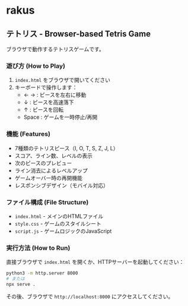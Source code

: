 # rakus

## テトリス - Browser-based Tetris Game

ブラウザで動作するテトリスゲームです。

### 遊び方 (How to Play)

1. `index.html` をブラウザで開いてください
2. キーボードで操作します：
   - ← → : ピースを左右に移動
   - ↓ : ピースを高速落下
   - ↑ : ピースを回転
   - Space : ゲームを一時停止/再開

### 機能 (Features)

- 7種類のテトリスピース（I, O, T, S, Z, J, L）
- スコア、ライン数、レベルの表示
- 次のピースのプレビュー
- ライン消去によるレベルアップ
- ゲームオーバー時の再開機能
- レスポンシブデザイン（モバイル対応）

### ファイル構成 (File Structure)

- `index.html` - メインのHTMLファイル
- `style.css` - ゲームのスタイルシート
- `script.js` - ゲームロジックのJavaScript

### 実行方法 (How to Run)

直接ブラウザで `index.html` を開くか、HTTPサーバーを起動してください：

```bash
python3 -m http.server 8000
# または
npx serve .
```

その後、ブラウザで `http://localhost:8000` にアクセスしてください。